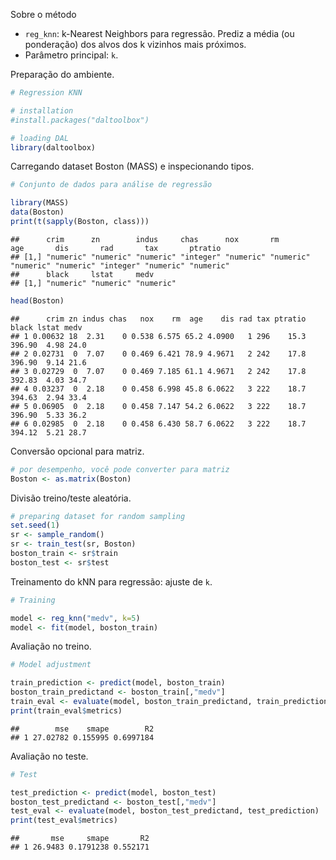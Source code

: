 Sobre o método
- `reg_knn`: k-Nearest Neighbors para regressão. Prediz a média (ou ponderação) dos alvos dos k vizinhos mais próximos.
- Parâmetro principal: `k`.

Preparação do ambiente.

``` r
# Regression KNN

# installation 
#install.packages("daltoolbox")

# loading DAL
library(daltoolbox) 
```

Carregando dataset Boston (MASS) e inspecionando tipos.

``` r
# Conjunto de dados para análise de regressão

library(MASS)
data(Boston)
print(t(sapply(Boston, class)))
```

```
##      crim      zn        indus     chas      nox       rm        age       dis       rad       tax       ptratio  
## [1,] "numeric" "numeric" "numeric" "integer" "numeric" "numeric" "numeric" "numeric" "integer" "numeric" "numeric"
##      black     lstat     medv     
## [1,] "numeric" "numeric" "numeric"
```

``` r
head(Boston)
```

```
##      crim zn indus chas   nox    rm  age    dis rad tax ptratio  black lstat medv
## 1 0.00632 18  2.31    0 0.538 6.575 65.2 4.0900   1 296    15.3 396.90  4.98 24.0
## 2 0.02731  0  7.07    0 0.469 6.421 78.9 4.9671   2 242    17.8 396.90  9.14 21.6
## 3 0.02729  0  7.07    0 0.469 7.185 61.1 4.9671   2 242    17.8 392.83  4.03 34.7
## 4 0.03237  0  2.18    0 0.458 6.998 45.8 6.0622   3 222    18.7 394.63  2.94 33.4
## 5 0.06905  0  2.18    0 0.458 7.147 54.2 6.0622   3 222    18.7 396.90  5.33 36.2
## 6 0.02985  0  2.18    0 0.458 6.430 58.7 6.0622   3 222    18.7 394.12  5.21 28.7
```

Conversão opcional para matriz.

``` r
# por desempenho, você pode converter para matriz
Boston <- as.matrix(Boston)
```

Divisão treino/teste aleatória.

``` r
# preparing dataset for random sampling
set.seed(1)
sr <- sample_random()
sr <- train_test(sr, Boston)
boston_train <- sr$train
boston_test <- sr$test
```

Treinamento do kNN para regressão: ajuste de `k`.

``` r
# Training

model <- reg_knn("medv", k=5)
model <- fit(model, boston_train)
```

Avaliação no treino.

``` r
# Model adjustment

train_prediction <- predict(model, boston_train)
boston_train_predictand <- boston_train[,"medv"]
train_eval <- evaluate(model, boston_train_predictand, train_prediction)
print(train_eval$metrics)
```

```
##        mse    smape        R2
## 1 27.02782 0.155995 0.6997184
```

Avaliação no teste.

``` r
# Test

test_prediction <- predict(model, boston_test)
boston_test_predictand <- boston_test[,"medv"]
test_eval <- evaluate(model, boston_test_predictand, test_prediction)
print(test_eval$metrics)
```

```
##       mse     smape       R2
## 1 26.9483 0.1791238 0.552171
```
